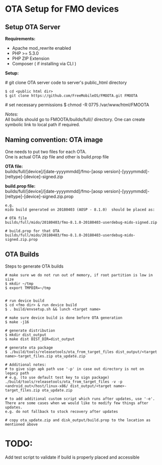 # OTA Setup for FMO devices

## Setup OTA Server

**Requirements:**

+ Apache mod_rewrite enabled 
+ PHP >= 5.3.0 
+ PHP ZIP Extension 
+ Composer ( if installing via CLI ) 

**Setup:**

\# git clone OTA server code to server's public_html directory 

    $ cd <public html dir>
    $ git clone https://github.com/FreeMobileOS/FMOOTA.git FMOOTA

\# set necessary permissions
    $ chmod -R 0775 /var/www/html/FMOOTA

*Notes:*  
All builds should go to FMOOTA/builds/full/<device>/<date> directory. One can
create symbolic link to local path if required. 

## Naming convention: OTA image
One needs to put two files for each OTA.  
One is actual OTA zip file and other is build.prop file

**OTA file:**  
    builds/full/[device]/[date-yyyymmdd]/fmo-[aosp version]-[yyyymmdd]-[reltype]-[device]-signed.zip

**build.prop file:**  
    builds/full/[device]/[date-yyyymmdd]/fmo-[aosp version]-[yyyymmdd]-[reltype]-[device]-signed.zip.prop

    e.g.
    mido build generated on 20180403 (AOSP - 8.1.0)  should be placed as:

    # OTA file
    builds/full/mido/20180403/fmo-8.1.0-20180403-userdebug-mido-signed.zip

    # build.prop for that OTA
    builds/full/mido/20180403/fmo-8.1.0-20180403-userdebug-mido-signed.zip.prop

## OTA Builds

Steps to generate OTA builds  

    # make sure we do not run out of memory, if root partition is low in size
    $ mkdir ~/tmp
    $ export TMPDIR=~/tmp


    # run device build    
    $ cd <fmo dir> & run device build
    $ . build/envsetup.sh && lunch <target name>
    
    # make sure device build is done before OTA generation
    $ make -j16
    
    # generate distribution     
    $ mkdir dist_output
    $ make dist DIST_DIR=dist_output

    # generate ota package 
    $ ./build/tools/releasetools/ota_from_target_files dist_output/<target name>-target_files.zip ota_update.zip
	
	# Additional notes:
	# to give sign apk path use '-p' in case out directory is not on legacy path
	# e.g. (to use default test key to sign package)
	./build/tools/releasetools/ota_from_target_files -v -p <android_out>/host/linux-x86/ dist_output/<target name>-target_files.zip ota_update.zip

	# to add additional custom script which runs after updates, use '-e'. There are some cases when we would like to modify few things after updates. 
	e.g. do not fallback to stock recovery after updates

	# copy ota_update.zip and disk_output/build.prop to the location as mentioned above
# TODO:  
Add test script to validate if build is properly placed and accessible

